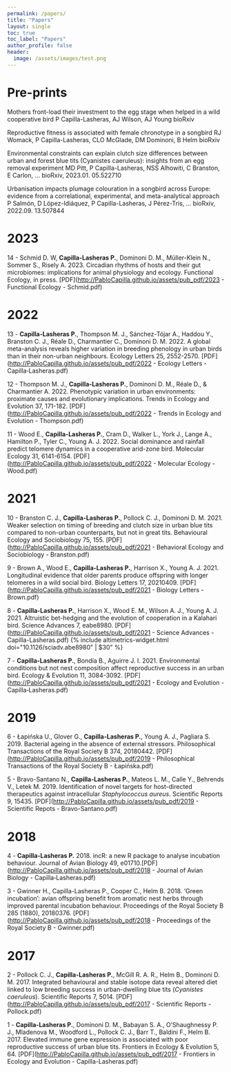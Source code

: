 ```yaml
---
permalink: /papers/
title: "Papers"
layout: single
toc: true
toc_label: "Papers"
author_profile: false
header:
  image: /assets/images/test.png
---
```


# Pre-prints
Mothers front-load their investment to the egg stage when helped in a wild cooperative bird
P Capilla-Lasheras, AJ Wilson, AJ Young
bioRxiv

Reproductive fitness is associated with female chronotype in a songbird
RJ Womack, P Capilla-Lasheras, CLO McGlade, DM Dominoni, B Helm
bioRxiv

Environmental constraints can explain clutch size differences between urban and forest blue tits (Cyanistes caeruleus): insights from an egg removal experiment
MD Pitt, P Capilla-Lasheras, NSS Alhowiti, C Branston, E Carlon, ...
bioRxiv, 2023.01. 05.522710

Urbanisation impacts plumage colouration in a songbird across Europe: evidence from a correlational, experimental, and meta-analytical approach
P Salmón, D López-Idiáquez, P Capilla-Lasheras, J Pérez-Tris, ...
bioRxiv, 2022.09. 13.507844

# 2023

14 - Schmid D. W, **Capilla-Lasheras P.**, Dominoni D. M., Müller-Klein N., Sommer S., Risely A. 2023. Circadian rhythms of hosts and their gut microbiomes: implications for animal physiology and ecology. Functional Ecology, in press. [PDF](http://PabloCapilla.github.io/assets/pub_pdf/2023 - Functional Ecology - Schmid.pdf)

# 2022

13 - **Capilla-Lasheras P.**, Thompson M. J., Sánchez-Tójar A., Haddou Y., Branston C. J., Réale D., Charmantier C., Dominoni D. M. 2022. A global meta-analysis reveals higher variation in breeding phenology in urban birds than in their non-urban neighbours. Ecology Letters 25, 2552-2570. [PDF](http://PabloCapilla.github.io/assets/pub_pdf/2022 - Ecology Letters - Capilla‐Lasheras.pdf)

12 - Thompson M. J., **Capilla-Lasheras P.**, Dominoni D. M., Réale D., & Charmantier A. 2022. Phenotypic variation in urban environments: proximate causes and evolutionary implications. Trends in Ecology and Evolution 37, 171-182. [PDF](http://PabloCapilla.github.io/assets/pub_pdf/2022 - Trends in Ecology and Evolution - Thompson.pdf)

11 - Wood E., **Capilla-Lasheras P.**, Cram D., Walker L., York J., Lange A., Hamilton P., Tyler C., Young A. J. 2022. Social dominance and rainfall predict telomere dynamics in a cooperative arid-zone bird. Molecular Ecology 31, 6141-6154. [PDF](http://PabloCapilla.github.io/assets/pub_pdf/2022 - Molecular Ecology - Wood.pdf)

# 2021

10 - Branston C. J., **Capilla-Lasheras P.**, Pollock C. J., Dominoni D. M. 2021. Weaker selection on timing of breeding and clutch size in urban blue tits compared to non-urban counterparts, but not in great tits. Behavioural Ecology and Sociobiology 75, 155. [PDF](http://PabloCapilla.github.io/assets/pub_pdf/2021 -  Behavioral Ecology and Sociobiology - Branston.pdf)

9 - Brown A., Wood E., **Capilla-Lasheras P.**, Harrison X., Young A. J. 2021. Longitudinal evidence that older parents produce offspring with longer telomeres in a wild social bird. Biology Letters 17, 20210409. [PDF](http://PabloCapilla.github.io/assets/pub_pdf/2021 - Biology Letters - Brown.pdf)

8 - **Capilla-Lasheras P.**, Harrison X., Wood E. M., Wilson A. J., Young A. J. 2021. Altruistic bet-hedging and the evolution of cooperation in a Kalahari bird. Science Advances 7, eabe8980. [PDF](http://PabloCapilla.github.io/assets/pub_pdf/2021 - Science Advances - Capilla-Lasheras.pdf)
{% include altimetrics-widget.html doi="10.1126/sciadv.abe8980" | $30" %}


7 - **Capilla-Lasheras P.**, Bondía B., Aguirre J. I. 2021. Environmental conditions but not nest composition affect reproductive success in an urban bird. Ecology & Evolution 11, 3084-3092. [PDF](http://PabloCapilla.github.io/assets/pub_pdf/2021 - Ecology and Evolution - Capilla‐Lasheras.pdf)

# 2019

6 - Łapińska U., Glover G., **Capilla-Lasheras P.**, Young A. J., Pagliara S. 2019. Bacterial ageing in the absence of external stressors. Philosophical Transactions of the Royal Society B 374, 20180442. [PDF](http://PabloCapilla.github.io/assets/pub_pdf/2019 - Philosophical Transactions of the Royal Society B - Łapińska.pdf)

5 - Bravo-Santano N., **Capilla-Lasheras P.**, Mateos L. M., Calle Y., Behrends V., Letek M. 2019. Identification of novel targets for host-directed therapeutics against intracellular *Staphylococcus aureus*. Scientific Reports 9, 15435. [PDF](http://PabloCapilla.github.io/assets/pub_pdf/2019 - Scientific Repots - Bravo-Santano.pdf)


# 2018

4 - **Capilla-Lasheras P.** 2018. incR: a new R package to analyse incubation behaviour. Journal of Avian Biology 49, e01710.[PDF](http://PabloCapilla.github.io/assets/pub_pdf/2018 - Journal of Avian Biology - Capilla‐Lasheras.pdf)

3 - Gwinner H., Capilla-Lasheras P., Cooper C., Helm B. 2018. ‘Green incubation’: avian offspring benefit from aromatic nest herbs through improved parental incubation behaviour. Proceedings of the Royal Society B 285 (1880), 20180376. [PDF](http://PabloCapilla.github.io/assets/pub_pdf/2018 - Proceedings of the Royal Society B - Gwinner.pdf)

# 2017

2 - Pollock C. J., **Capilla-Lasheras P.**, McGill R. A. R., Helm B., Dominoni D. M. 2017. Integrated behavioural and stable isotope data reveal altered diet linked to low breeding success in urban-dwelling blue tits (*Cyanistes caeruleus*). Scientific Reports 7, 5014. [PDF](http://PabloCapilla.github.io/assets/pub_pdf/2017 - Scientific Reports - Pollock.pdf)

1 - **Capilla-Lasheras P.**, Dominoni D. M., Babayan S. A., O’Shaughnessy P. J., Mladenova M., Woodford L., Pollock C. J., Barr T., Baldini F., Helm B. 2017. Elevated immune gene expression is associated with poor reproductive success of urban blue tits. Frontiers in Ecology & Evolution 5, 64. [PDF](http://PabloCapilla.github.io/assets/pub_pdf/2017 - Frontiers in Ecology and Evolution - Capilla-Lasheras.pdf)
